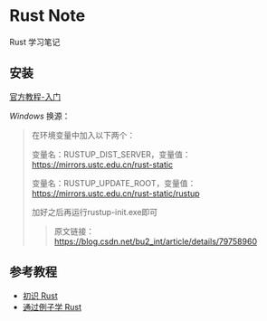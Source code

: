 # Rust Note

Rust 学习笔记

## 安装

[官方教程-入门](https://www.rust-lang.org/zh-CN/learn/get-started)

*Windows* 换源：
> 在环境变量中加入以下两个：
> 
> 变量名：RUSTUP_DIST_SERVER，变量值：https://mirrors.ustc.edu.cn/rust-static
> 
> 变量名：RUSTUP_UPDATE_ROOT，变量值：https://mirrors.ustc.edu.cn/rust-static/rustup
>
> 加好之后再运行rustup-init.exe即可
>> 原文链接：https://blog.csdn.net/bu2_int/article/details/79758960

## 参考教程

* [初识 Rust](https://www.ibm.com/developerworks/cn/opensource/os-know-rust/)
* [通过例子学 Rust](https://rustwiki.org/zh-CN/rust-by-example/)
